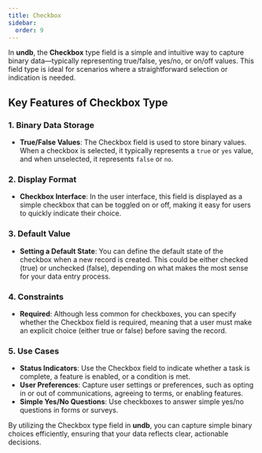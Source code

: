 ```yaml
---
title: Checkbox
sidebar:
  order: 9
---
```


In **undb**, the **Checkbox** type field is a simple and intuitive way to capture binary data—typically representing true/false, yes/no, or on/off values. This field type is ideal for scenarios where a straightforward selection or indication is needed.

## Key Features of Checkbox Type

### 1. Binary Data Storage

- **True/False Values**: The Checkbox field is used to store binary values. When a checkbox is selected, it typically represents a `true` or `yes` value, and when unselected, it represents `false` or `no`.

### 2. Display Format

- **Checkbox Interface**: In the user interface, this field is displayed as a simple checkbox that can be toggled on or off, making it easy for users to quickly indicate their choice.

### 3. Default Value

- **Setting a Default State**: You can define the default state of the checkbox when a new record is created. This could be either checked (true) or unchecked (false), depending on what makes the most sense for your data entry process.

### 4. Constraints

- **Required**: Although less common for checkboxes, you can specify whether the Checkbox field is required, meaning that a user must make an explicit choice (either true or false) before saving the record.

### 5. Use Cases

- **Status Indicators**: Use the Checkbox field to indicate whether a task is complete, a feature is enabled, or a condition is met.
- **User Preferences**: Capture user settings or preferences, such as opting in or out of communications, agreeing to terms, or enabling features.
- **Simple Yes/No Questions**: Use checkboxes to answer simple yes/no questions in forms or surveys.

By utilizing the Checkbox type field in **undb**, you can capture simple binary choices efficiently, ensuring that your data reflects clear, actionable decisions.
